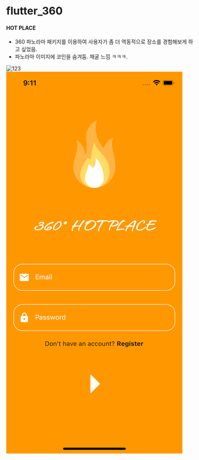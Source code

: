 # flutter_360
#### HOT PLACE
- 360 파노라마 패키지를 이용하여 사용자가 좀 더 역동적으로 장소를 경험해보게 하고 싶었음.
- 파노라마 이미지에 코인을 숨겨둠. 채굴 느낌 ㅋㅋㅋ.

![123](assets/123.gif)
![login](assets/login.png)

